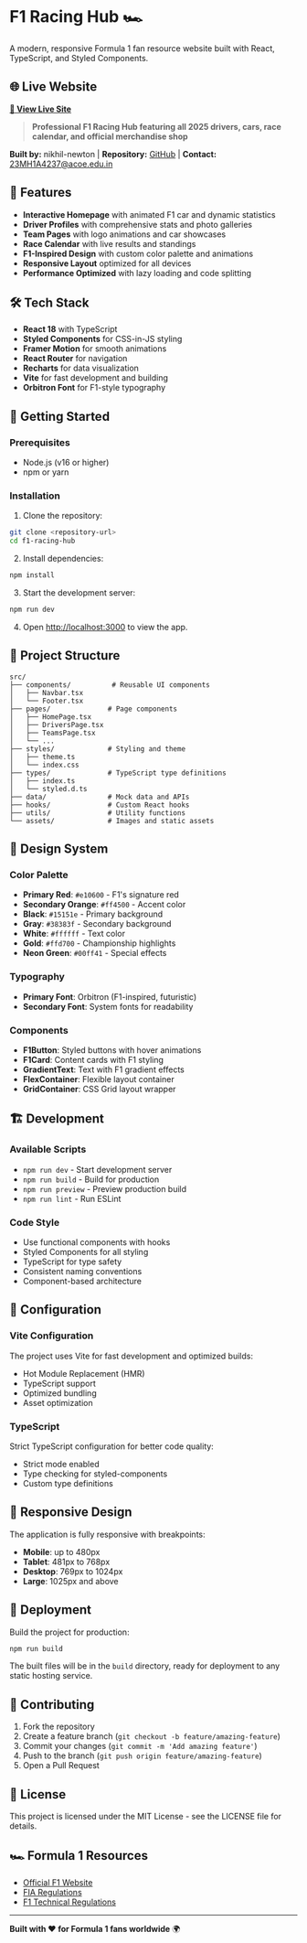# F1 Racing Hub 🏎️

A modern, responsive Formula 1 fan resource website built with React, TypeScript, and Styled Components.

## 🌐 Live Website
**[🚀 View Live Site](https://f1-racing-hub-nikhil.netlify.app/)**

> **Professional F1 Racing Hub featuring all 2025 drivers, cars, race calendar, and official merchandise shop**

**Built by:** nikhil-newton | **Repository:** [GitHub](https://github.com/nikhil-newton/f1-racing-hub) | **Contact:** 23MH1A4237@acoe.edu.in

## 🏁 Features

- **Interactive Homepage** with animated F1 car and dynamic statistics
- **Driver Profiles** with comprehensive stats and photo galleries
- **Team Pages** with logo animations and car showcases
- **Race Calendar** with live results and standings
- **F1-Inspired Design** with custom color palette and animations
- **Responsive Layout** optimized for all devices
- **Performance Optimized** with lazy loading and code splitting

## 🛠️ Tech Stack

- **React 18** with TypeScript
- **Styled Components** for CSS-in-JS styling
- **Framer Motion** for smooth animations
- **React Router** for navigation
- **Recharts** for data visualization
- **Vite** for fast development and building
- **Orbitron Font** for F1-style typography

## 🚀 Getting Started

### Prerequisites

- Node.js (v16 or higher)
- npm or yarn

### Installation

1. Clone the repository:
```bash
git clone <repository-url>
cd f1-racing-hub
```

2. Install dependencies:
```bash
npm install
```

3. Start the development server:
```bash
npm run dev
```

4. Open [http://localhost:3000](http://localhost:3000) to view the app.

## 📁 Project Structure

```
src/
├── components/          # Reusable UI components
│   ├── Navbar.tsx
│   └── Footer.tsx
├── pages/              # Page components
│   ├── HomePage.tsx
│   ├── DriversPage.tsx
│   ├── TeamsPage.tsx
│   └── ...
├── styles/             # Styling and theme
│   ├── theme.ts
│   └── index.css
├── types/              # TypeScript type definitions
│   ├── index.ts
│   └── styled.d.ts
├── data/               # Mock data and APIs
├── hooks/              # Custom React hooks
├── utils/              # Utility functions
└── assets/             # Images and static assets
```

## 🎨 Design System

### Color Palette
- **Primary Red**: `#e10600` - F1's signature red
- **Secondary Orange**: `#ff4500` - Accent color
- **Black**: `#15151e` - Primary background
- **Gray**: `#38383f` - Secondary background
- **White**: `#ffffff` - Text color
- **Gold**: `#ffd700` - Championship highlights
- **Neon Green**: `#00ff41` - Special effects

### Typography
- **Primary Font**: Orbitron (F1-inspired, futuristic)
- **Secondary Font**: System fonts for readability

### Components
- **F1Button**: Styled buttons with hover animations
- **F1Card**: Content cards with F1 styling
- **GradientText**: Text with F1 gradient effects
- **FlexContainer**: Flexible layout container
- **GridContainer**: CSS Grid layout wrapper

## 🏗️ Development

### Available Scripts

- `npm run dev` - Start development server
- `npm run build` - Build for production
- `npm run preview` - Preview production build
- `npm run lint` - Run ESLint

### Code Style

- Use functional components with hooks
- Styled Components for all styling
- TypeScript for type safety
- Consistent naming conventions
- Component-based architecture

## 🔧 Configuration

### Vite Configuration
The project uses Vite for fast development and optimized builds:
- Hot Module Replacement (HMR)
- TypeScript support
- Optimized bundling
- Asset optimization

### TypeScript
Strict TypeScript configuration for better code quality:
- Strict mode enabled
- Type checking for styled-components
- Custom type definitions

## 📱 Responsive Design

The application is fully responsive with breakpoints:
- **Mobile**: up to 480px
- **Tablet**: 481px to 768px  
- **Desktop**: 769px to 1024px
- **Large**: 1025px and above

## 🚀 Deployment

Build the project for production:

```bash
npm run build
```

The built files will be in the `build` directory, ready for deployment to any static hosting service.

## 🤝 Contributing

1. Fork the repository
2. Create a feature branch (`git checkout -b feature/amazing-feature`)
3. Commit your changes (`git commit -m 'Add amazing feature'`)
4. Push to the branch (`git push origin feature/amazing-feature`)
5. Open a Pull Request

## 📄 License

This project is licensed under the MIT License - see the LICENSE file for details.

## 🏎️ Formula 1 Resources

- [Official F1 Website](https://www.formula1.com)
- [FIA Regulations](https://www.fia.com/regulations)
- [F1 Technical Regulations](https://www.fia.com/regulation/category/110)

---

**Built with ❤️ for Formula 1 fans worldwide** 🌍